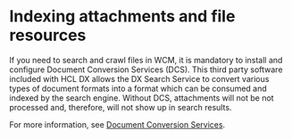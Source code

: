 # Indexing attachments and file resources

If you need to search and crawl files in WCM, it is mandatory to install and configure Document Conversion Services (DCS). This third party software included with HCL DX allows the DX Search Service to convert various types of document formats into a format which can be consumed and indexed by the search engine. Without DCS, attachments will not be not processed and, therefore, will not show up in search results.

For more information, see [Document Conversion Services](../../../manage_content/wcm_authoring/dcs/index.md).